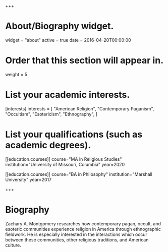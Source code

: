 +++
# About/Biography widget.
widget = "about"
active = true
date = 2016-04-20T00:00:00

# Order that this section will appear in.
weight = 5

# List your academic interests.
[interests]
  interests = [
    "American Religion",
    "Contemporary Paganism",
    "Occultism",
    "Esotericism",
    "Ethnography",
  ]

# List your qualifications (such as academic degrees).
[[education.courses]]
  course="MA in Religious Studies"
  institution="University of Missouri, Columbia"
  year=2020

[[education.courses]]
  course="BA in Philosophy"
  institution="Marshall University"
  year=2017
 
+++

# Biography
Zachary A. Montgomery researches how contemporary pagan, occult, and esoteric communities experience religion in America through ethnographic fieldwork. He is especially interested in the interactions which occur between these communities, other religious traditions, and American culture.   
